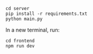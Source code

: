 ```
cd server
pip install -r requirements.txt
python main.py
```

In a new terminal, run:
```
cd frontend
npm run dev
```

